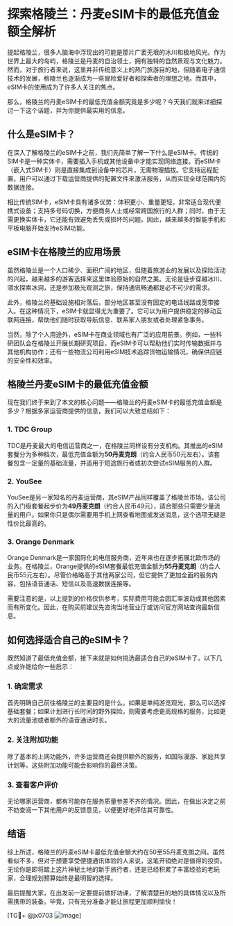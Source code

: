 # 探索格陵兰：丹麦eSIM卡的最低充值金额全解析

提起格陵兰，很多人脑海中浮现出的可能是那片广袤无垠的冰川和极地风光。作为世界上最大的岛屿，格陵兰是丹麦的自治领土，拥有独特的自然景观与文化魅力。然而，对于旅行者来说，这里并非传统意义上的热门旅游目的地，但随着电子通信技术的发展，格陵兰也逐渐成为一些冒险爱好者和探索者的理想之地。而其中，eSIM卡的使用成为了许多人关注的焦点。

那么，格陵兰的丹麦eSIM卡的最低充值金额究竟是多少呢？今天我们就来详细探讨一下这个话题，并为你提供最实用的信息。

## 什么是eSIM卡？

在深入了解格陵兰的eSIM卡之前，我们先简单了解一下什么是eSIM卡。传统的SIM卡是一种实体卡，需要插入手机或其他设备中才能实现网络连接。而eSIM卡（嵌入式SIM卡）则是直接集成到设备中的芯片，无需物理插拔。它支持远程配置，用户可以通过下载运营商提供的配置文件来激活服务，从而实现全球范围内的数据连接。

相比传统SIM卡，eSIM卡具有诸多优势：体积更小、重量更轻，非常适合现代便携式设备；支持多号码切换，方便商务人士或经常跨国旅行的人群；同时，由于无需更换实体卡，它还能有效避免丢失或损坏的问题。因此，越来越多的智能手机和平板电脑开始支持eSIM功能。

## eSIM卡在格陵兰的应用场景

虽然格陵兰是一个人口稀少、面积广阔的地区，但随着旅游业的发展以及探险活动的兴起，越来越多的游客选择来这里体验原始的自然之美。无论是徒步穿越冰川、潜水探索冰洞，还是参加极光观测之旅，保持通讯畅通都是必不可少的需求。

此外，格陵兰的基础设施相对落后，部分地区甚至没有固定的电话线路或宽带接入。在这种情况下，eSIM卡就显得尤为重要了。它可以为用户提供稳定的移动互联网连接，帮助他们随时获取导航信息、联系家人朋友或者处理紧急事务。

当然，除了个人用途外，eSIM卡在商业领域也有广泛的应用前景。例如，一些科研团队会在格陵兰开展长期研究项目，而eSIM卡可以帮助他们实时传输数据并与其他机构协作；还有一些物流公司利用eSIM技术追踪货物运输情况，确保供应链的安全性和效率。

## 格陵兰丹麦eSIM卡的最低充值金额

现在我们终于来到了本文的核心问题——格陵兰的丹麦eSIM卡的最低充值金额是多少？根据多家运营商提供的信息，我们可以大致总结如下：

### 1. TDC Group
TDC是丹麦最大的电信运营商之一，在格陵兰同样设有分支机构。其推出的eSIM套餐分为多种档次，最低充值金额为**50丹麦克朗**（约合人民币50元左右）。该套餐包含一定量的基础流量，并适用于短途旅行者或初次尝试eSIM服务的人群。

### 2. YouSee
YouSee是另一家知名的丹麦运营商，其eSIM产品同样覆盖了格陵兰市场。该公司的入门级套餐起步价为**49丹麦克朗**（约合人民币49元），适合那些只需要少量流量的用户。如果你只是偶尔需要用手机上网查看地图或发送消息，这个选项无疑是性价比最高的。

### 3. Orange Denmark
Orange Denmark是一家国际化的电信服务商，近年来也在逐步拓展北欧市场的业务。在格陵兰，Orange提供的eSIM套餐最低充值金额为**55丹麦克朗**（约合人民币55元左右）。尽管价格略高于其他两家公司，但它提供了更加全面的服务内容，包括语音通话、短信以及高速数据连接等。

需要注意的是，以上提到的价格仅供参考，实际费用可能会因汇率波动或其他因素而有所变化。因此，在购买前建议先咨询当地营业厅或访问官方网站查询最新信息。

## 如何选择适合自己的eSIM卡？

既然知道了最低充值金额，接下来就是如何挑选最适合自己的eSIM卡了。以下几点或许能给你一些启示：

### 1. 确定需求
首先明确自己前往格陵兰的主要目的是什么。如果是单纯游览观光，那么可以选择基础套餐；如果计划进行长时间的野外探险，则需要考虑更高规格的服务，比如更大的流量池或者额外的语音通话时长。

### 2. 关注附加功能
除了基本的上网功能外，许多运营商还会提供额外的服务，如国际漫游、家庭共享计划等。这些附加功能可能会影响你的最终决策。

### 3. 查看客户评价
无论哪家运营商，都有可能存在服务质量参差不齐的情况。因此，在做出决定之前不妨查阅一下其他用户的反馈意见，以便更好地评估其可靠性。

## 结语

综上所述，格陵兰的丹麦eSIM卡最低充值金额大约在50至55丹麦克朗之间。虽然看似不多，但对于想要享受便捷通讯体验的人来说，这笔开销绝对是值得的投资。无论你是即将踏上这片神秘土地的新手旅行者，还是已经积累了丰富经验的老玩家，合理规划预算始终是最明智的选择。

最后提醒大家，在出发前一定要提前做好功课，了解清楚目的地的具体情况以及所需携带的装备。毕竟，只有充分准备才能让旅程更加顺利愉快！

[TG💪+ @jx0703 ![Image](https://github.com/user-attachments/assets/dbca1d08-cadb-493c-b0ec-ad6f7a83f270)]